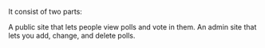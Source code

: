 It consist of two parts:

A public site that lets people view polls and vote in them.
An admin site that lets you add, change, and delete polls.
